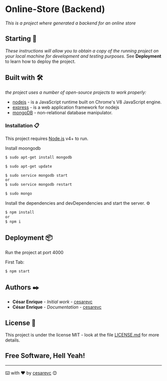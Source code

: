 # Online-Store (Backend) 
_This is a project where generated a backend for an online store_

## Starting 🚀

_These instructions will allow you to obtain a copy of the running project on your local machine for development and testing purposes._
See **Deployment** to learn how to deploy the project.



## Built with 🛠️ 

_the project uses a number of open-source projects to work properly:_


* [nodejs](https://nodejs.org/es/) - is a JavaScript runtime built on Chrome's V8 JavaScript engine.
* [express](https://expressjs.com/es/) - is a web application framework for nodejs
* [mongoDB](https://www.mongodb.com/es) - non-relational database manipulator.


### Installation 📋

This project requires [Node.js](https://nodejs.org/) v4+ to run.

Install moongodb 

```sh
$ sudo apt-get install mongodb

$ sudo apt-get update

$ sudo service mongodb start
or
$ sudo service mongodb restart

$ sudo mongo
```


Install the dependencies and devDependencies and start the server. ⚙️

```sh
$ npm install
or
$ npm i
```

## Deployment 📦

Run the project at port 4000

First Tab:
```sh
$ npm start
```

## Authors ✒️

* **César Enrique** - *Initial work* - [cesarevc](https://github.com/cesarevc)
* **César Enrique** - *Documentation* - [cesarevc](https://github.com/cesarevc)

## License 📄

This project is under the license MIT - look at the file [LICENSE.md](LICENSE.md) for more details.


**Free Software, Hell Yeah!**
----

---
⌨️ with ❤️ by [cesarevc](https://github.com/cesarevc) 😊